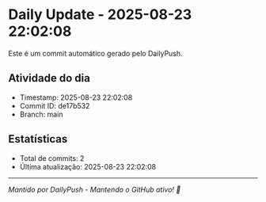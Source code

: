 # Daily Update - 2025-08-23 22:02:08

Este é um commit automático gerado pelo DailyPush.

## Atividade do dia
- Timestamp: 2025-08-23 22:02:08
- Commit ID: de17b532
- Branch: main

## Estatísticas
- Total de commits: 2
- Última atualização: 2025-08-23 22:02:08

---
*Mantido por DailyPush - Mantendo o GitHub ativo! 🚀*

